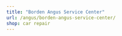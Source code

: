 ```yaml
---
title: "Borden Angus Service Center"
url: /angus/borden-angus-service-center/
shop: car repair
---
```

